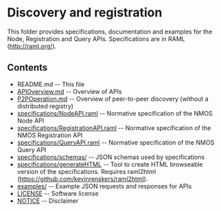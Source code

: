 # Discovery and registration

This folder provides specifications, documentation and examples for the Node, Registration and Query APIs.
Specifications are in RAML (http://raml.org/).

## Contents

* README.md -- This file
* [APIOverview.md](APIOverview.md) -- Overview of APIs
* [P2POperation.md](P2POperation.md) -- Overview of peer-to-peer discovery (without a distributed registry)
* [specifications/NodeAPI.raml](specifications/NodeAPI.raml) -- Normative specification of the NMOS Node API
* [specifications/RegistrationAPI.raml](specifications/RegistrationAPI.raml) -- Normative specification of the NMOS Registration API
* [specifications/QueryAPI.raml](specifications/QueryAPI.raml) -- Normative specification of the NMOS Query API
* [specifications/schemas/](specifications/schemas/) -- JSON schemas used by specifications
* [specifications/generateHTML](specifications/generateHTML) -- Tool to create HTML browseable version of the specifications. Requires raml2html (https://github.com/kevinrenskers/raml2html).
* [examples/](examples/) -- Example JSON requests and responses for APIs
* [LICENSE](LICENSE) -- Software license
* [NOTICE](NOTICE) -- Disclaimer

